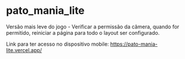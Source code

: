 # pato_mania_lite
Versão mais leve do jogo - Verificar a permissão da câmera, 
quando for permitido, reiniciar a página para todo o layout ser configurado.

Link para ter acesso no dispositivo mobile: 
https://pato-mania-lite.vercel.app/
